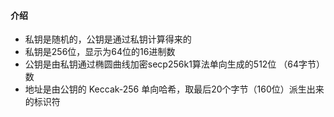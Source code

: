#### 介绍

- 私钥是随机的，公钥是通过私钥计算得来的
- 私钥是256位，显示为64位的16进制数
- 公钥是由私钥通过椭圆曲线加密secp256k1算法单向生成的512位 （64字节）数
- 地址是由公钥的 Keccak-256 单向哈希，取最后20个字节（160位）派生出来的标识符